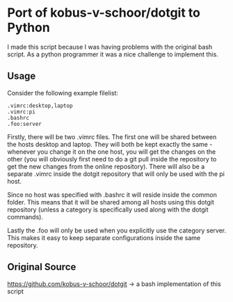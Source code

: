 # Port of kobus-v-schoor/dotgit to Python

I made this script because I was having problems with the original bash script. 
As a python programmer it was a nice challenge to implement this.

## Usage

Consider the following example filelist:
```
.vimrc:desktop,laptop
.vimrc:pi
.bashrc
.foo:server
```
Firstly, there will be two .vimrc files. The first one will be shared between the hosts desktop and laptop. They will both be kept exactly the same - whenever you change it on the one host, you will get the changes on the other (you will obviously first need to do a git pull inside the repository to get the new changes from the online repository). There will also be a separate .vimrc inside the dotgit repository that will only be used with the pi host.

Since no host was specified with .bashrc it will reside inside the common folder. This means that it will be shared among all hosts using this dotgit repository (unless a category is specifically used along with the dotgit commands).

Lastly the .foo will only be used when you explicitly use the category server. This makes it easy to keep separate configurations inside the same repository.

## Original Source

https://github.com/kobus-v-schoor/dotgit -> a bash implementation of this script

